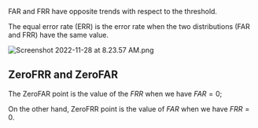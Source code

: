 FAR and FRR have opposite trends with respect to the threshold.

The equal error rate (ERR) is the error rate when the two distributions (FAR and FRR) have the same value. 

![Screenshot 2022-11-28 at 8.23.57 AM.png](Screenshot_2022-11-28_at_8.23.57_AM.png)

## ZeroFRR and ZeroFAR

The ZeroFAR point is the value of the $FRR$ when we have $FAR = 0$;

On the other hand, ZeroFRR point is the value of $FAR$ when we have $FRR = 0$.